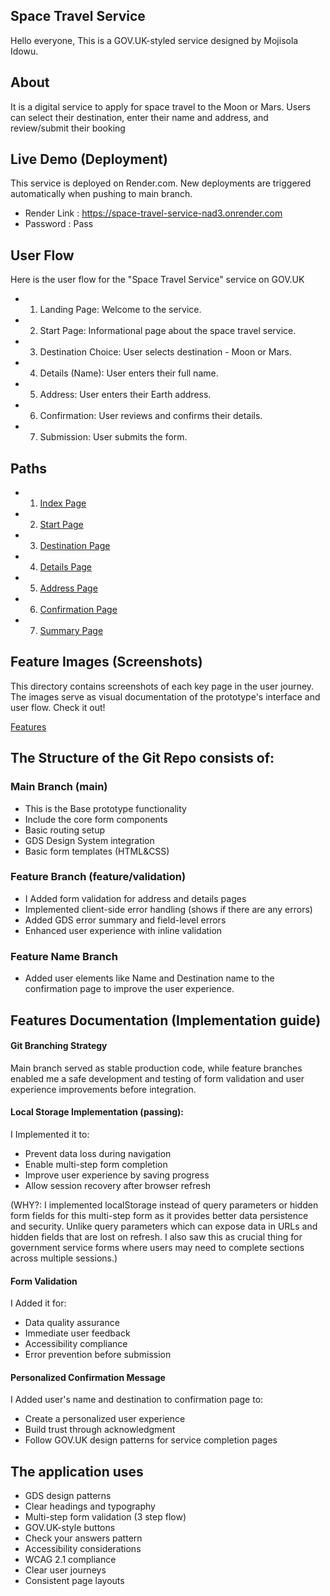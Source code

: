 ## Space Travel Service
Hello everyone, This is a GOV.UK-styled service designed by Mojisola Idowu.

## About
It is a digital service to apply for space travel to the Moon or Mars. Users can select their destination, enter their name and address, and review/submit their booking

## Live Demo (Deployment)
This service is deployed on Render.com. New deployments are triggered automatically when pushing to main branch.

- Render Link : https://space-travel-service-nad3.onrender.com
- Password : Pass

## User Flow
Here is the user flow for the "Space Travel Service" service on GOV.UK
- 1. Landing Page: Welcome to the service.
- 2. Start Page: Informational page about the space travel service.
- 3. Destination Choice: User selects destination - Moon or Mars.
- 4. Details (Name): User enters their full name.
- 5. Address: User enters their Earth address.
- 6. Confirmation: User reviews and confirms their details.
- 7. Submission: User submits the form.

## Paths
- 1. [Index Page](app/views/index.html)
- 2. [Start Page](app/views/start-page.html)
- 3. [Destination Page](app/views/destination-page.html)
- 4. [Details Page](app/views/details-page.html)
- 5. [Address Page](app/views/address-page.html)
- 6. [Confirmation Page](app/views/confirmation-page.html)
- 7. [Summary Page](app/views/summary-page.html)

##  Feature Images (Screenshots) 
This directory contains screenshots of each key page in the user journey. The images serve as visual documentation of the prototype's interface and user flow. Check it out!

[Features](app/views/layouts/FeaturesFile.md)

## The Structure of the Git Repo consists of: 

### Main Branch (main)
- This is the Base prototype functionality
- Include the core form components
- Basic routing setup
- GDS Design System integration
- Basic form templates (HTML&CSS)

### Feature Branch (feature/validation)
- I Added form validation for address and details pages 
- Implemented client-side error handling (shows if there are any errors)
- Added GDS error summary and field-level errors
- Enhanced user experience with inline validation

### Feature Name Branch
- Added user elements like Name and Destination name to the confirmation page to improve the user experience.

## Features Documentation (Implementation guide)

#### Git Branching Strategy
Main branch served as stable production code, while feature branches enabled me a safe development and testing of form validation and user experience improvements before integration.

#### Local Storage Implementation (passing): 
I Implemented it to:
- Prevent data loss during navigation
- Enable multi-step form completion
- Improve user experience by saving progress
- Allow session recovery after browser refresh 

(WHY?: I implemented localStorage instead of query parameters or hidden form fields for this multi-step form as it provides better data persistence and security. Unlike query parameters which can expose data in URLs and hidden fields that are lost on refresh. I also saw this as crucial thing for government service forms where users may need to complete sections across multiple sessions.)

#### Form Validation
I Added it for:
- Data quality assurance
- Immediate user feedback
- Accessibility compliance
- Error prevention before submission

#### Personalized Confirmation Message
I Added user's name and destination to confirmation page to:
- Create a personalized user experience
- Build trust through acknowledgment
- Follow GOV.UK design patterns for service completion pages

## The application uses 
- GDS design patterns
- Clear headings and typography
- Multi-step form validation (3 step flow)
- GOV.UK-style buttons
- Check your answers pattern
- Accessibility considerations
- WCAG 2.1 compliance
- Clear user journeys
- Consistent page layouts

